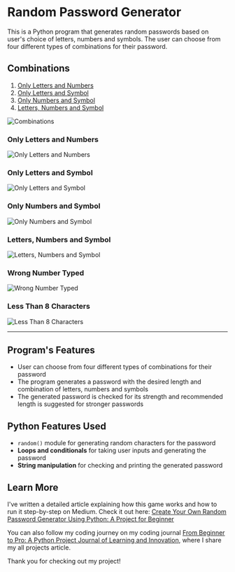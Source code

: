 # Random Password Generator

This is a Python program that generates random passwords based on user's choice of letters, numbers and symbols. The user can choose from four different types of combinations for their password.

## Combinations

1. [Only Letters and Numbers](#ln "Goto Only Letters and Numbers")
2. [Only Letters and Symbol](#ls "Goto Only Letters and Symbol")
3. [Only Numbers and Symbol](#ns "Goto Only Numbers and Symbol")
4. [Letters, Numbers and Symbol](#lns "Goto Letters, Numbers and Symbol")

![Combinations](https://user-images.githubusercontent.com/29802859/221974942-c0257c45-cadd-440f-91fe-6fcbec6ace0b.png)

<h3 id="ln">Only Letters and Numbers</h3>

![Only Letters and Numbers](https://user-images.githubusercontent.com/29802859/221973247-4ea804ca-2f16-4737-9a94-2e23d2840d00.png)

<h3 id="ls">Only Letters and Symbol</h3>

![Only Letters and Symbol](https://user-images.githubusercontent.com/29802859/221974689-18640ce8-a43f-425b-a5ce-368a7dbc5162.png)

<h3 id="ns">Only Numbers and Symbol</h3>

![Only Numbers and Symbol](https://user-images.githubusercontent.com/29802859/221974713-2ad19de6-f1a8-4271-a6ec-6fe2c221d6bf.png)

<h3 id="lns">Letters, Numbers and Symbol</h3>

![Letters, Numbers and Symbol](https://user-images.githubusercontent.com/29802859/221974749-1f7b35c0-ead4-4bee-b004-0c448617e9e5.png)

<h3>Wrong Number Typed</h3>

![Wrong Number Typed](https://user-images.githubusercontent.com/29802859/221948211-46830047-ab3d-487c-a264-73b8d6dbf246.png)

<h3>Less Than 8 Characters</h3>

![Less Than 8 Characters](https://user-images.githubusercontent.com/29802859/221974897-891dee63-6c39-4d8a-ae70-a3f96dd333e7.png)

---

## Program's Features

- User can choose from four different types of combinations for their password
- The program generates a password with the desired length and combination of letters, numbers and symbols
- The generated password is checked for its strength and recommended length is suggested for stronger passwords

## Python Features Used

- `random()` module for generating random characters for the password
- **Loops and conditionals** for taking user inputs and generating the password
- **String manipulation** for checking and printing the generated password

## Learn More

I've written a detailed article explaining how this game works and how to run it step-by-step on Medium. Check it out here: [Create Your Own Random Password Generator Using Python: A Project for Beginner](https://ajbrohi.medium.com/create-your-own-random-password-generator-using-python-a-project-for-beginner-239f6b1489f0)

You can also follow my coding journey on my coding journal [From Beginner to Pro: A Python Project Journal of Learning and Innovation](https://medium.com/@ajbrohi/from-beginner-to-pro-a-python-project-journal-of-learning-and-innovation-60ede797a9c3), where I share my all projects article.

Thank you for checking out my project!
